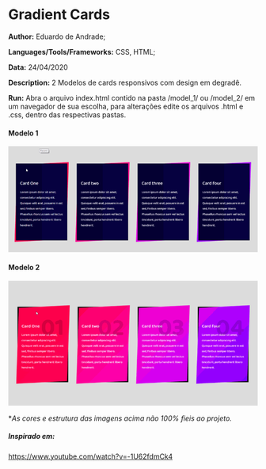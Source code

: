 # Gradient Cards
**Author:** Eduardo de Andrade;

**Languages/Tools/Frameworks:** CSS, HTML;

**Data:** 24/04/2020

**Description:**
2 Modelos de cards responsivos com design em degradê.

**Run:**
  Abra o arquivo index.html contido na pasta /model_1/ ou /model_2/ em um navegador de sua escolha, para alterações edite os arquivos .html e .css, dentro das respectivas pastas.
#### Modelo 1
![exemplo](/Model_1/exemple-min.gif)

#### Modelo 2
![exemplo](/Model_2/exemple-min.gif)

**As cores e estrutura das imagens acima não 100% fieis ao projeto.*

##### Inspirado em:
https://www.youtube.com/watch?v=-1U62fdmCk4
